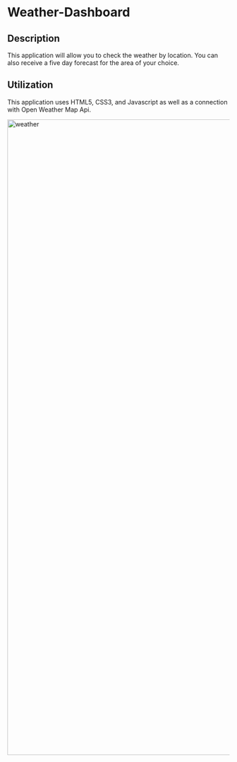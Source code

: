 # Weather-Dashboard

## Description
This application will allow you to check the weather by location. You can also receive a five day forecast for the area of your choice.

## Utilization 
This application uses HTML5, CSS3, and Javascript as well as a connection with Open Weather Map Api.

<img width="1440" alt="weather" src="https://user-images.githubusercontent.com/65831812/89042065-5a89ac00-d314-11ea-97e1-5d9692acc5be.png">
